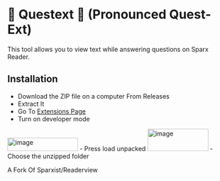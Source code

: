 # 👀 Questext 👀 (Pronounced Quest-Ext)
This tool allows you to view text while answering questions on Sparx Reader.

## Installation
- Download the ZIP file on a computer From Releases
- Extract It
- Go To [Extensions Page](chrome://extensions/)
- Turn on developer mode
<img width="159" height="30" alt="image" src="https://github.com/user-attachments/assets/8ad01673-3793-42bd-865d-bbca3ccd8a50" />
- Press load unpacked
<img width="137" height="50" alt="image" src="https://github.com/user-attachments/assets/f85afbf5-d7bf-4ab3-bb34-0b3b29033193" />
- Choose the unzipped folder


A Fork Of Sparxist/Readerview
